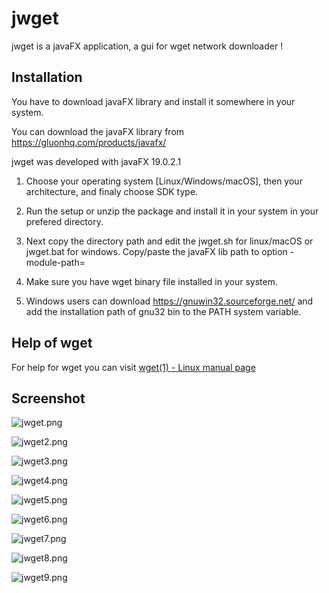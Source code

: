 # jwget

jwget is a javaFX application, a gui for wget network downloader !

## Installation

You have to download javaFX library and install it somewhere in your system.

You can download the javaFX library from https://gluonhq.com/products/javafx/

jwget was developed with javaFX 19.0.2.1

1. Choose your operating system [Linux/Windows/macOS], then your architecture, and finaly choose SDK type.

2. Run the setup or unzip the package and install it in your system in your prefered directory.

3. Next copy the directory path and edit the jwget.sh for linux/macOS or jwget.bat for windows. Copy/paste the javaFX lib path to option -module-path=

4. Make sure you have wget binary file installed in your system.

5. Windows users can download https://gnuwin32.sourceforge.net/ and add the installation path of gnu32 bin to the PATH system variable. 

## Help of wget

For help for wget you can visit [wget(1) - Linux manual page](https://man7.org/linux/man-pages/man1/wget.1.html)

## Screenshot

![jwget.png](screenshots/jwget.png)



![jwget2.png](/home/user/Documents/Workspaces/java/JavaFX/jwget/screenshots/jwget2.png)



![jwget3.png](screenshots/jwget3.png)



![jwget4.png](screenshots/jwget4.png)



![jwget5.png](screenshots/jwget5.png)



![jwget6.png](screenshots/jwget6.png)



![jwget7.png](screenshots/jwget7.png)



![jwget8.png](screenshots/jwget8.png)



![jwget9.png](screenshots/jwget9.png)
